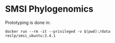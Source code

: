 # SMSI Phylogenomics

Prototyping is done in:

```
docker run --rm -it --privileged -v $(pwd):/data reslp/smsi_ubuntu:3.4.1
```